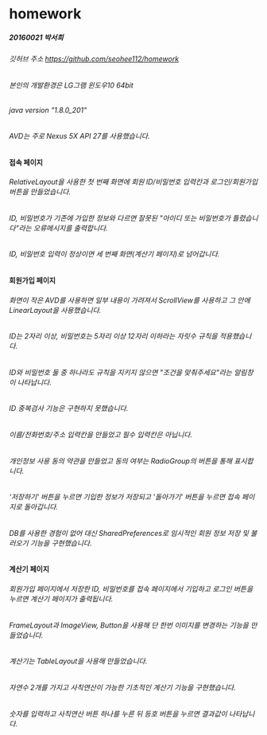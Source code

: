 # homework
##### 20160021 박서희
###### 깃허브 주소 https://github.com/seohee112/homework
###### 본인의 개발환경은 LG그램 윈도우10 64bit
###### java version "1.8.0_201"
###### AVD는 주로 Nexus 5X API 27를 사용했습니다.
#### 접속 페이지
###### RelativeLayout을 사용한 첫 번째 화면에 회원 ID/비밀번호 입력칸과 로그인/회원가입 버튼을 만들었습니다.
###### ID, 비밀번호가 기존에 가입한 정보와 다르면 잘못된 "아이디 또는 비밀번호가 틀렸습니다"라는 오류메시지를 출력합니다.
###### ID, 비밀번호 입력이 정상이면 세 번째 화면(계산기 페이지)로 넘어갑니다.
#### 회원가입 페이지
###### 화면이 작은 AVD를 사용하면 일부 내용이 가려져서 ScrollView를 사용하고 그 안에 LinearLayout을 사용했습니다.
###### ID는 2자리 이상, 비밀번호는 5자리 이상 12자리 이하라는 자릿수 규칙을 적용했습니다.
###### ID와 비밀번호 둘 중 하나라도 규칙을 지키지 않으면 "조건을 맞춰주세요"라는 알림창이 나타납니다.
###### ID 중복검사 기능은 구현하지 못했습니다.
###### 이름/전화번호/주소 입력칸을 만들었고 필수 입력칸은 아닙니다.
###### 개인정보 사용 동의 약관을 만들었고 동의 여부는 RadioGroup의 버튼을 통해 표시합니다.
###### '저장하기' 버튼을 누르면 기입한 정보가 저장되고 '돌아가기' 버튼을 누르면 접속 페이지로 돌아갑니다.
###### DB를 사용한 경험이 없어 대신 SharedPreferences로 임시적인 회원 정보 저장 및 불러오기 기능을 구현했습니다.
#### 계산기 페이지
###### 회원가입 페이지에서 저장한 ID, 비밀번호를 접속 페이지에서 기입하고 로그인 버튼을 누르면 계산기 페이지가 출력됩니다.
###### FrameLayout과 ImageView, Button을 사용해 단 한번 이미지를 변경하는 기능을 만들었습니다.
###### 계산기는 TableLayout을 사용해 만들었습니다.
###### 자연수 2개를 가지고 사칙연산이 가능한 기초적인 계산기 기능을 구현했습니다.
###### 숫자를 입력하고 사칙연산 버튼 하나를 누른 뒤 등호 버튼을 누르면 결과값이 나타납니다.
